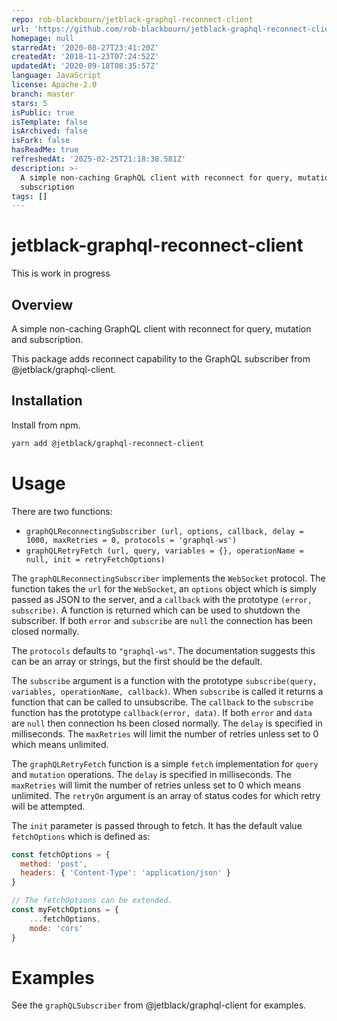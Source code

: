 ```yaml
---
repo: rob-blackbourn/jetblack-graphql-reconnect-client
url: 'https://github.com/rob-blackbourn/jetblack-graphql-reconnect-client'
homepage: null
starredAt: '2020-08-27T23:41:20Z'
createdAt: '2018-11-23T07:24:52Z'
updatedAt: '2020-09-18T08:35:57Z'
language: JavaScript
license: Apache-2.0
branch: master
stars: 5
isPublic: true
isTemplate: false
isArchived: false
isFork: false
hasReadMe: true
refreshedAt: '2025-02-25T21:18:38.581Z'
description: >-
  A simple non-caching GraphQL client with reconnect for query, mutation and
  subscription
tags: []
---
```


# jetblack-graphql-reconnect-client

This is work in progress

## Overview

A simple non-caching GraphQL client with reconnect for query, mutation and subscription.

This package adds reconnect capability to the GraphQL subscriber from @jetblack/graphql-client.

## Installation

Install from npm.

```bash
yarn add @jetblack/graphql-reconnect-client
```

# Usage

There are two functions:

 * `graphQLReconnectingSubscriber (url, options, callback, delay = 1000, maxRetries = 0, protocols = 'graphql-ws')`
 * `graphQLRetryFetch (url, query, variables = {}, operationName = null, init = retryFetchOptions)`

The `graphQLReconnectingSubscriber` implements the `WebSocket` protocol. The function takes the
`url` for the `WebSocket`, an `options` object which is simply passed as JSON to the
server, and a `callback` with the prototype `(error, subscribe)`. A function is returned
which can be used to shutdown the subscriber.
If both `error` and `subscribe` are `null` the connection has been closed normally.

The `protocols` defaults to `"graphql-ws"`. The documentation suggests this can be an array or strings, but the first should be the default.

The `subscribe` argument is a function with the prototype `subscribe(query, variables, operationName, callback)`.
When `subscribe` is called it returns a function that can be called to unsubscribe.
The `callback` to the `subscribe` function has the prototype `callback(error, data)`. If
both `error` and `data` are `null` then connection hs been closed normally.
The `delay` is specified in milliseconds. The `maxRetries`
will limit the number of retries unless set to 0 which means unlimited.

The `graphQLRetryFetch` function is a simple `fetch` implementation for `query` and `mutation` operations.
The `delay` is specified in milliseconds. The `maxRetries`
 will limit the number of retries unless set to 0 which means unlimited.
 The `retryOn` argument is an array of status codes for which retry will be attempted.

The `init` parameter is passed through to fetch. It has the default value `fetchOptions` which is defined as:

```js
const fetchOptions = {
  method: 'post',
  headers: { 'Content-Type': 'application/json' }
}

// The fetchOptions can be extended.
const myFetchOptions = {
    ...fetchOptions,
    mode: 'cors'
}
```

# Examples

See the `graphQLSubscriber` from @jetblack/graphql-client for examples.
